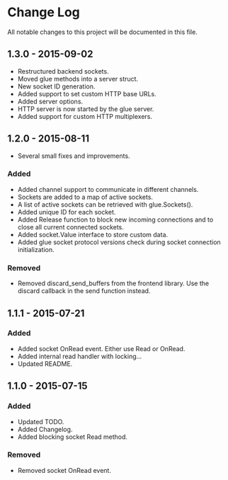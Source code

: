 Change Log
==========

All notable changes to this project will be documented in this file.

1.3.0 - 2015-09-02
------------------

-	Restructured backend sockets.
-	Moved glue methods into a server struct.
-	New socket ID generation.
-	Added support to set custom HTTP base URLs.
-	Added server options.
-	HTTP server is now started by the glue server.
-	Added support for custom HTTP multiplexers.

1.2.0 - 2015-08-11
------------------

-	Several small fixes and improvements.

### Added

-	Added channel support to communicate in different channels.
-	Sockets are added to a map of active sockets.
-	A list of active sockets can be retrieved with glue.Sockets().
-	Added unique ID for each socket.
-	Added Release function to block new incoming connections and to close all current connected sockets.
-	Added socket.Value interface to store custom data.
-	Added glue socket protocol versions check during socket connection initialization.

### Removed

-	Removed discard_send_buffers from the frontend library. Use the discard callback in the send function instead.

1.1.1 - 2015-07-21
------------------

### Added

-	Added socket OnRead event. Either use Read or OnRead.
-	Added internal read handler with locking...
-	Updated README.

1.1.0 - 2015-07-15
------------------

### Added

-	Updated TODO.
-	Added Changelog.
-	Added blocking socket Read method.

### Removed

-	Removed socket OnRead event.
